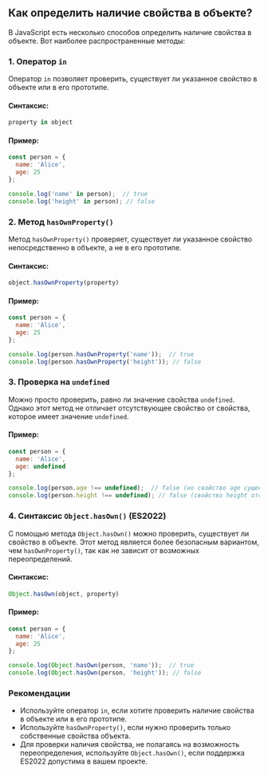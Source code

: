## Как определить наличие свойства в объекте?

В JavaScript есть несколько способов определить наличие свойства в объекте. Вот наиболее распространенные методы:

### 1. **Оператор `in`**
Оператор `in` позволяет проверить, существует ли указанное свойство в объекте или в его прототипе.

#### Синтаксис:
```javascript
property in object
```

#### Пример:
```javascript
const person = {
  name: 'Alice',
  age: 25
};

console.log('name' in person);  // true
console.log('height' in person); // false
```

### 2. **Метод `hasOwnProperty()`**
Метод `hasOwnProperty()` проверяет, существует ли указанное свойство непосредственно в объекте, а не в его прототипе.

#### Синтаксис:
```javascript
object.hasOwnProperty(property)
```

#### Пример:
```javascript
const person = {
  name: 'Alice',
  age: 25
};

console.log(person.hasOwnProperty('name'));  // true
console.log(person.hasOwnProperty('height')); // false
```

### 3. **Проверка на `undefined`**
Можно просто проверить, равно ли значение свойства `undefined`. Однако этот метод не отличает отсутствующее свойство от свойства, которое имеет значение `undefined`.

#### Пример:
```javascript
const person = {
  name: 'Alice',
  age: undefined
};

console.log(person.age !== undefined);  // false (но свойство age существует)
console.log(person.height !== undefined); // false (свойство height отсутствует)
```

### 4. **Синтаксис `Object.hasOwn()`** (ES2022)
С помощью метода `Object.hasOwn()` можно проверить, существует ли свойство в объекте. Этот метод является более безопасным вариантом, чем `hasOwnProperty()`, так как не зависит от возможных переопределений.

#### Синтаксис:
```javascript
Object.hasOwn(object, property)
```

#### Пример:
```javascript
const person = {
  name: 'Alice',
  age: 25
};

console.log(Object.hasOwn(person, 'name'));  // true
console.log(Object.hasOwn(person, 'height')); // false
```

### Рекомендации
- Используйте оператор `in`, если хотите проверить наличие свойства в объекте или в его прототипе.
- Используйте `hasOwnProperty()`, если нужно проверить только собственные свойства объекта.
- Для проверки наличия свойства, не полагаясь на возможность переопределения, используйте `Object.hasOwn()`, если поддержка ES2022 допустима в вашем проекте.